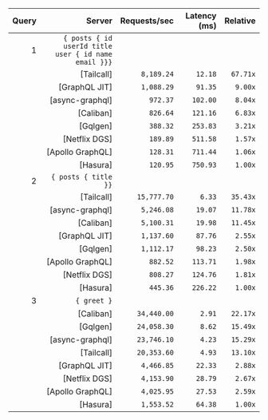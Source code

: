 <!-- PERFORMANCE_RESULTS_START -->

| Query | Server | Requests/sec | Latency (ms) | Relative |
|-------:|--------:|--------------:|--------------:|---------:|
| 1 | `{ posts { id userId title user { id name email }}}` |
|| [Tailcall] | `8,189.24` | `12.18` | `67.71x` |
|| [GraphQL JIT] | `1,088.29` | `91.35` | `9.00x` |
|| [async-graphql] | `972.37` | `102.00` | `8.04x` |
|| [Caliban] | `826.64` | `121.16` | `6.83x` |
|| [Gqlgen] | `388.32` | `253.83` | `3.21x` |
|| [Netflix DGS] | `189.89` | `511.58` | `1.57x` |
|| [Apollo GraphQL] | `128.31` | `711.44` | `1.06x` |
|| [Hasura] | `120.95` | `750.93` | `1.00x` |
| 2 | `{ posts { title }}` |
|| [Tailcall] | `15,777.70` | `6.33` | `35.43x` |
|| [async-graphql] | `5,246.08` | `19.07` | `11.78x` |
|| [Caliban] | `5,100.31` | `19.98` | `11.45x` |
|| [GraphQL JIT] | `1,137.60` | `87.76` | `2.55x` |
|| [Gqlgen] | `1,112.17` | `98.23` | `2.50x` |
|| [Apollo GraphQL] | `882.52` | `113.71` | `1.98x` |
|| [Netflix DGS] | `808.27` | `124.76` | `1.81x` |
|| [Hasura] | `445.36` | `226.22` | `1.00x` |
| 3 | `{ greet }` |
|| [Caliban] | `34,440.00` | `2.91` | `22.17x` |
|| [Gqlgen] | `24,058.30` | `8.62` | `15.49x` |
|| [async-graphql] | `23,746.10` | `4.23` | `15.29x` |
|| [Tailcall] | `20,353.60` | `4.93` | `13.10x` |
|| [GraphQL JIT] | `4,466.85` | `22.33` | `2.88x` |
|| [Netflix DGS] | `4,153.90` | `28.79` | `2.67x` |
|| [Apollo GraphQL] | `4,025.95` | `27.53` | `2.59x` |
|| [Hasura] | `1,553.52` | `64.38` | `1.00x` |

<!-- PERFORMANCE_RESULTS_END -->
